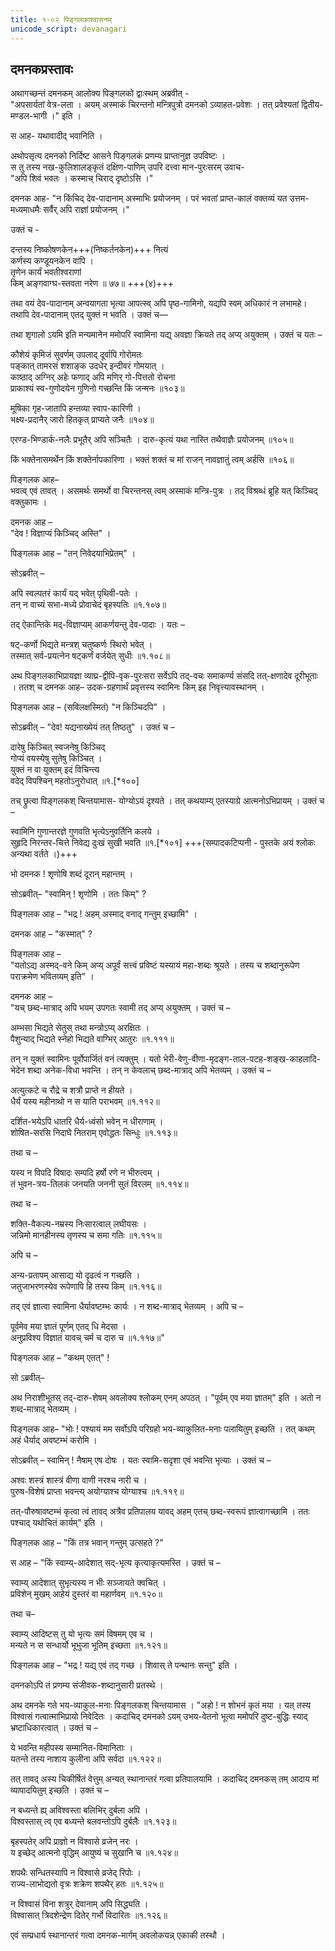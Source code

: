 ```yaml
---
title: १-०२ पिङ्गलकाश्वासनम्
unicode_script: devanagari
---
```


## दमनकप्रस्तावः
अथागच्छन्तं दमनकम् आलोक्य पिङ्गलको द्वाःस्थम् अब्रवीत् -  
"अपसार्यतां वेत्र-लता । अयम् अस्माकं चिरन्तनो मन्त्रिपुत्रो दमनको ऽव्याहत-प्रवेशः । तत् प्रवेश्यतां द्वितीय-मण्डल-भागी ।" इति ।  

स आह- यथावादीद् भवानिति ।  

अथोपसृत्य दमनको निर्दिष्ट आसने पिङ्गलकं प्रणम्य प्राप्तानुज्ञ उपविष्टः ।  
स तु तस्य नख-कुलिशालङ्कृतं दक्षिण-पाणिम् उपरि दत्त्वा मान-पुरःसरम् उवाच-  
"अपि शिवं भवतः । कस्माच् चिराद् दृष्टोऽसि ।"

दमनक आह- "न किंचिद् देव-पादानाम् अस्माभिः प्रयोजनम् । परं भवतां प्राप्त-कालं वक्तव्यं यत उत्तम-मध्यमाधमैः सर्वैर् अपि राज्ञां प्रयोजनम् ।"  

उक्तं च -

दन्तस्य निष्कोषणकेन+++(निष्कर्तनकेन)+++ नित्यं  
कर्णस्य कण्डूयनकेन वापि ।  
तृणेन कार्यं भवतीश्वराणां  
किम् अङ्गवाग्घ-स्तवता नरेण ॥ ७७॥ +++(४)+++  

तथा वयं देव-पादानाम् अन्वयागता भृत्या आपत्स्व् अपि पृष्ठ-गामिनो, यद्यपि स्वम् अधिकारं न लभामहे। तथापि देव-पादानाम् एतद् युक्तं न भवति । उक्तं च—  

<div class="js_include" url="../../upadeshAH/sevA/bhRtya-chyuti/"  newLevelForH1="3" includeTitle="true"> </div>  

<div class="js_include" url="../../upadeshAH/sevA/bhRtya-mahattva/"  newLevelForH1="3" includeTitle="true"> </div>  

<div class="js_include" url="../../upadeshAH/sevA/sat-bhRtya-laxaNa/"  newLevelForH1="3" includeTitle="true"> </div>  

तथा शृगालो ऽयमि इति मन्यमानेन ममोपरि स्वामिना यद्य् अवज्ञा क्रियते तद् अप्य् अयुक्तम् । उक्तं च यतः –  

कौशेयं कृमिजं सुवर्णम् उपलाद् दूर्वापि गोरोमतः  
पङ्कात् तामरसं शशाङ्क उदधेर् इन्दीवरं गोमयात् ।  
काष्ठाद् अग्निर् अहेः फणाद् अपि मणिर् गो-पित्ततो रोचना  
प्राकाश्यं स्व-गुणोदयेन गुणिनो गच्छन्ति किं जन्मनः ॥१०३॥  

मूषिका गृह-जातापि हन्तव्या स्वाप-कारिणी ।  
भक्ष्य-प्रदानैर् जारो हितकृत् प्राप्यते जनैः ॥१०४॥  

एरण्ड-भिण्डार्क-नलैः प्रभूतैर् अपि सञ्चितैः ।
दारु-कृत्यं यथा नास्ति तथैवाज्ञैः प्रयोजनम् ॥१०५॥  

किं भक्तेनासमर्थेन किं शक्तेर्नापकारिणा ।
भक्तं शक्तं च मां राजन् नावज्ञातुं त्वम् अर्हसि ॥१०६॥

पिङ्गलक आह–  
भवत्व् एवं तावत् । असमर्थः समर्थो वा चिरन्तनस् त्वम् अस्माकं मन्त्रि-पुत्रः । तद् विश्रब्धं ब्रूहि यत् किञ्चिद् वक्तुकामः ।  

दमनक आह –  
"देव ! विज्ञाप्यं किञ्चिद् अस्ति" ।  

पिङ्गलक आह – "तन् निवेदयाभिप्रेतम्" ।  

सोऽब्रवीत् –  

अपि स्वल्पतरं कार्यं यद् भवेत् पृथिवी-पतेः ।  
तन् न वाच्यं सभा-मध्ये प्रोवाचेदं बृहस्पतिः ॥१.१०७॥  

तद् ऐकान्तिके मद्-विज्ञाप्यम् आकर्णयन्तु देव-पादाः । यतः –  

षट्-कर्णो भिद्यते मन्त्रश् चतुष्कर्णः स्थिरो भवेत् ।  
तस्मात् सर्व-प्रयत्नेन षट्कर्णं वर्जयेत् सुधीः ॥१.१०८॥  

अथ पिङ्गलकाभिप्रायज्ञा व्याघ्र-द्वीपि-वृक-पुरःसरा सर्वेऽपि तद्-वचः समाकर्ण्य संसदि तत्-क्षणादेव दूरीभूताः । ततश् च दमनक आह– उदक-ग्रहणार्थं प्रवृत्तस्य स्वामिनः किम् इह निवृत्त्यावस्थानम् ।  

पिङ्गलक आह – (सविलक्षस्मितं) "न किञ्चिदपि" ।  

सोऽब्रवीत् –  "देव! यद्यनाख्येयं तत् तिष्ठतु" । उक्तं च –  

दारेषु किञ्चित् स्वजनेषु किञ्चिद्  
गोप्यं वयस्येषु सुतेषु किञ्चित् ।  
युक्तं न वा युक्तम् इदं विचिन्त्य  
वदेद् विपश्चिन् महतोऽनुरोधात् ॥१.[*१००]  

तच् छ्रुत्वा पिङ्गलकश् चिन्तयामास- योग्योऽयं दृश्यते । तत् कथयाम्य् एतस्याग्रे आत्मनोऽभिप्रायम् । उक्तं च –  

स्वामिनि गुणान्तरज्ञे गुणवति भृत्येऽनुवर्तिनि कलये ।  
सुहृदि निरन्तर-चित्ते निवेद्य दुःखं सुखी भवति ॥१.[*१०१] +++(सम्पादकटिप्पनी - पुस्तके अयं श्लोकः अन्यथा वर्तते ।)+++

भो दमनक ! शृणोषि शब्दं दूरान् महान्तम् ।  

सोऽब्रवीत्– "स्वामिन् ! शृणोमि । ततः किम्" ?  

पिङ्गलक आह – "भद्र ! अहम् अस्माद् वनाद् गन्तुम् इच्छामि" ।  

दमनक आह – "कस्मात्" ?  

पिङ्गलक आह –  
"यतोऽद्य अस्मद्-वने किम् अप्य् अपूर्वं सत्त्वं प्रविष्टं यस्यायं महा-शब्दः श्रूयते । तस्य च शब्दानुरूपेण पराक्रमेण भवितव्यम् इति" ।  

दमनक आह –  
"यच् छब्द-मात्राद् अपि भयम् उपगतः स्वामी तद् अप्य् अयुक्तम् । उक्तं च –  

अम्भसा भिद्यते सेतुस् तथा मन्त्रोऽप्य् अरक्षितः ।  
पैशुन्याद् भिद्यते स्नेहो भिद्यते वाग्भिर् आतुरः ॥१.१११॥  

तन् न युक्तं स्वामिनः पूर्वोपार्जितं वनं त्यक्तुम् । यतो भेरी-वेणु-वीणा-मृदङ्ग-ताल-पटह-शङ्ख-काहलादि-भेदेन शब्दा अनेक-विधा भवन्ति । तन् न केवलाच् छब्द-मात्राद् अपि भेतव्यम् । उक्तं च –  

अत्युत्कटे च रौद्रे च शत्रौ प्राप्ते न हीयते ।  
धैर्यं यस्य महीनाथो न स याति पराभवम् ॥१.११२॥  

दर्शित-भयेऽपि धातरि धैर्य-ध्वंसो भवेन् न धीराणाम् ।  
शोषित-सरसि निदाघे नितराम् एवोद्धतः सिन्धुः ॥१.११३॥  

तथा च –  

यस्य न विपदि विषादः सम्पदि हर्षो रणे न भीरुत्वम् ।  
तं भुवन-त्रय-तिलकं जनयति जननी सुतं विरलम् ॥१.११४॥  

तथा च –  

शक्ति-वैकल्य-नम्रस्य निःसारत्वाल् लघीयसः ।  
जन्निमो मानहीनस्य तृणस्य च समा गतिः ॥१.११५॥  

अपि च –  

अन्य-प्रतापम् आसाद्य यो दृढत्वं न गच्छति ।  
जतुजाभरणस्येव रूपेणापि हि तस्य किम् ॥१.११६॥  

तद् एवं ज्ञात्वा स्वामिना धैर्यावष्टम्भः कार्यः । न शब्द-मात्राद् भेतव्यम् । अपि च –  

पूर्वमेव मया ज्ञातं पूर्णम् एतद् धि मेदसा ।  
अनुप्रविश्य विज्ञातं यावच् चर्म च दारु च ॥१.११७॥"  

पिङ्गलक आह – "कथम् एतत्" !  

सो ऽब्रवीत्–  

<div class="js_include" url="../../upakathAH/01-02_shrugAladundibhikathA/"  newLevelForH1="3" includeTitle="true"> </div>

अथ निराशीभूतस् तद्-दारु-शेषम् अवलोक्य श्लोकम् एनम् अपठत् । "पूर्वम् एव मया ज्ञातम्" इति । अतो न शब्द-मात्राद् भेतव्यम् ।  


पिङ्गलक आह– "भोः ! पश्यायं मम सर्वोऽपि परिग्रहो भय-व्याकुलित-मनाः पलायितुम् इच्छति । तत् कथम् अहं धैर्याद् अवष्टम्भं करोमि ।  

सोऽब्रवीत् – स्वामिन् ! नैषाम् एष दोषः । यतः स्वामि-सदृशा एवं भवन्ति भृत्याः । उक्तं च –  

अश्वः शस्त्रं शास्त्रं वीणा वाणी नरश्च नारी च ।  
पुरुष-विशेषं प्राप्ता भवन्त्य् अयोग्याश्च योग्याश्च ॥१.११९॥  

तत्-पौरुषावष्टम्भं कृत्वा त्वं तावद् अत्रैव प्रतिपालय यावद् अहम् एतच् छब्द-स्वरूपं ज्ञात्वागच्छामि । ततः पश्चाद् यथोचितं कार्यम्" इति ।  

पिङ्गलक आह – "किं तत्र भवान् गन्तुम् उत्सहते ?"  

स आह – "किं स्वाम्य्-आदेशात् सद्-भृत्य कृत्याकृत्यमस्ति । उक्तं च –  

स्वाम्य् आदेशात् सुभृत्यस्य न भीः सञ्जायते क्वचित् ।  
प्रविशेन् मुखम् आहेयं दुस्तरं वा महार्णवम् ॥१.१२०॥  

तथा च–  

स्वाम्य् आदिष्टस् तु यो भृत्यः समं विषमम् एव च ।  
मन्यते न स सन्धार्यो भूभुजा भूतिम् इच्छता ॥१.१२१॥  

पिङ्गलक आह – "भद्र ! यद्य् एवं तद् गच्छ । शिवास् ते पन्थानः सन्तु" इति ।  

दमनकोऽपि तं प्रणम्य संजीवक-शब्दानुसारी प्रतस्थे ।  

अथ दमनके गते भय-व्याकुल-मनाः पिङ्गलकश् चिन्तयामास । "अहो ! न शोभनं कृतं मया । यत् तस्य विश्वासं गत्वात्माभिप्रायो निवेदितः । कदाचिद् दमनको ऽयम् उभय-वेतनो भूत्वा ममोपरि दुष्ट-बुद्धिः स्याद् भ्रष्टाधिकारत्वात् । उक्तं च –  

ये भवन्ति महीपस्य सम्मानित-विमानिताः ।  
यतन्ते तस्य नाशाय कुलीना अपि सर्वदा ॥१.१२२॥  

तत् तावद् अस्य चिकीर्षितं वेत्तुम् अन्यत् स्थानान्तरं गत्वा प्रतिपालयामि ।   कदाचिद् दमनकस् तम् आदाय मां व्यापादयितुम् इच्छति । उक्तं च –  

न बध्यन्ते ह्य् अविश्वस्ता बलिभिर् दुर्बला अपि ।  
विश्वस्तास् त्व् एव बध्यन्ते बलवन्तोऽपि दुर्बलैः ॥१.१२३॥  

बृहस्पतेर् अपि प्राज्ञो न विश्वासे व्रजेन् नरः ।  
य इच्छेद् आत्मनो वृद्धिम् आयुष्यं च सुखानि च ॥१.१२४॥  

शपथैः सन्धितस्यापि न विश्वासे व्रजेद् रिपोः ।  
राज्य-लाभोद्यतो वृत्रः शक्रेण शपथैर् हतः ॥१.१२५॥  

न विश्वासं विना शत्रुर् देवानाम् अपि सिद्ध्यति ।  
विश्वासात् त्रिदशेन्द्रेण दितेर् गर्भो विदारितः ॥१.१२६॥

एवं सम्प्रधार्य स्थानान्तरं गत्वा दमनक-मार्गम् अवलोकयन्न् एकाकी तस्थौ ।  
